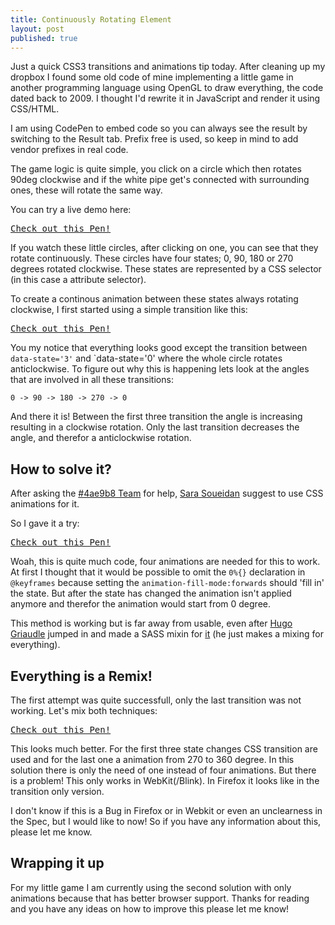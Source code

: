 ```yaml
---
title: Continuously Rotating Element
layout: post
published: true
---
```


Just a quick CSS3 transitions and animations tip today. After cleaning up my dropbox I found some old code of mine implementing a little game in another programming language using OpenGL to draw everything, the code dated back to 2009. I thought I'd rewrite it in JavaScript and render it using CSS/HTML.

<aside>I am using CodePen to embed code so you can always see the result by switching to the Result tab. Prefix free is used, so keep in mind to add vendor prefixes in real code.</aside>

The game logic is quite simple, you click on a circle which then rotates 90deg clockwise and if the white pipe get's connected with surrounding ones, these will rotate the same way.

You can try a live demo here:
<pre class="codepen" data-height="740" data-type="result" data-href="JjBhk" data-user="FWeinb" data-safe="true"><code></code><a href="http://codepen.io/FWeinb/pen/JjBhk">Check out this Pen!</a></pre>

If you watch these little circles, after clicking on one, you can see that they rotate continuously. These circles have four states;  0, 90, 180 or 270 degrees rotated clockwise. These states are represented by a CSS selector (in this case a attribute selector).

To create a continous animation between these states always rotating clockwise, I first started using a simple transition like this:

<pre class="codepen" data-height="300" data-type="css" data-href="e41290586d3c2579ef0c90f44fbae956" data-user="FWeinb" data-safe="true"><code></code><a href="http://codepen.io/FWeinb/pen/bJCfo">Check out this Pen!</a></pre>

You my notice that everything looks good except the transition between `data-state='3'` and `data-state='0' where the whole circle rotates anticlockwise.
To figure out why this is happening lets look at the angles that are involved in all these transitions:

`0 -> 90 -> 180 -> 270 -> 0`

And there it is! Between the first three transition the angle is increasing resulting in a clockwise rotation. Only the last transition decreases the angle, and therefor a anticlockwise rotation.

## How to solve it?

After asking the [#4ae9b8 Team](4ae9b8.com) for help, [Sara Soueidan](http://sarasoueidan.com/) suggest to use CSS animations for it.

So I gave it a try:
<pre class="codepen" data-height="300" data-type="css" data-href="2adb7073fca4e81afe331cce079f2b62" data-user="FWeinb" data-safe="true"><code></code><a href="http://codepen.io/FWeinb/pen/vhzyg">Check out this Pen!</a></pre>

Woah, this is quite much code, four animations are needed for this to work. At first I thought that it would be possible to omit the `0%{}` declaration in `@keyframes` because setting the `animation-fill-mode:forwards` should 'fill in' the state. But after the state has changed the animation isn't applied anymore and therefor the animation would start from 0 degree.

This method is working but is far away from usable, even after [Hugo Griaudle](http://hugogiraudel.com/) jumped in and made a SASS mixin for [it](http://jsfiddle.net/TD8zW/2/) (he just makes a mixing for everything).

## Everything is a Remix!

The first attempt was quite successfull, only the last transition was not working. Let's mix both techniques:
<pre class="codepen" data-height="300" data-type="css" data-href="5d8005ffc8efe242917b7df6ea9de016" data-user="FWeinb" data-safe="true"><code></code><a href="http://codepen.io/FWeinb/pen/HnFJd">Check out this Pen!</a></pre>

This looks much better. For the first three state changes CSS transition are used and for the last one a animation from 270 to 360 degree.
In this solution there is only the need of one instead of four animations. But there is a problem! This only works in WebKit(/Blink). In Firefox it looks like in the transition only version.

<aside>I don't know if this is a Bug in Firefox or in Webkit or even an unclearness in the Spec, but I would like to now! So if you have any information about this, please let me know.</aside>

## Wrapping it up

For my little game I am currently using the second solution with only animations because that has better browser support.
Thanks for reading and you have any ideas on how to improve this please let me know!


<script async src="http://codepen.io/assets/embed/ei.js"></script>